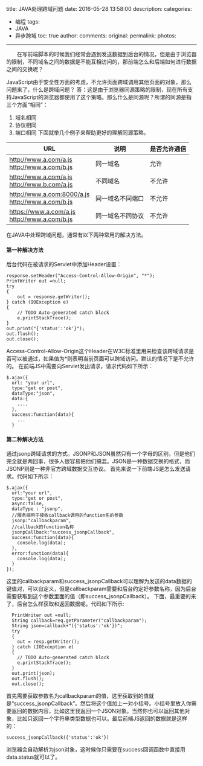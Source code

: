 title: JAVA处理跨域问题
date: 2016-05-28 13:58:00
description: 
categories:
- 编程
tags:
- JAVA
- 异步跨域
toc: true
author:
comments:
original:
permalink: 
photos:
---
　　在写前端脚本的时候我们经常会遇到发送数据到后台的情况，但是由于浏览器的限制，不同域名之间的数据是不能互相访问的，那前端怎么和后端如何进行数据之间的交换呢？
<!-- more -->


JavaScript由于安全性方面的考虑，不允许页面跨域调用其他页面的对象，那么问题来了，什么是跨域问题？
答：这是由于浏览器同源策略的限制，现在所有支持JavaScript的浏览器都使用了这个策略。那么什么是同源呢？所谓的同源是指三个方面“相同”：
1. 域名相同
2. 协议相同
3. 端口相同
下面就举几个例子来帮助更好的理解同源策略。

| URL        |      说明      | 是否允许通信  |
| ---------- | -------------- | ------------- |
| http://www.a.com/a.js <br> http://www.a.com/b.js       | 同一域名           |  允许    |
| http://www.a.com/a.js <br> http://www.b.com/a.js       | 不同域名           |  不允许  |
| http://www.a.com:8000/a.js<br>http://www.a.com/b.js    |  同一域名不同端口  |  不允许  |
| https://www.a.com/a.js <br> http://www.a.com/b.js      | 同一域名不同协议   |  不允许  |


在JAVA中处理跨域问题，通常有以下两种常用的解决方法。

#### 第一种解决方法
后台代码在被请求的Servlet中添加Header设置：

```
response.setHeader("Access-Control-Allow-Origin", "*");
PrintWriter out =null;
try
{
	out = response.getWriter();
} catch (IOException e)
{
	// TODO Auto-generated catch block
	e.printStackTrace();
}
out.print("{'status':'ok'}");
out.flush();
out.close();
```

Access-Control-Allow-Origin这个Header在W3C标准里用来检查该跨域请求是否可以被通过，如果值为*则表明当前页面可以跨域访问。默认的情况下是不允许的。
在前端JS中需要向Servlet发出请求，请求代码如下所示：

```
$.ajax({
  url: "your url",
  type:"get or post",
  dataType:"json",
  data:{
    ....
  },
  success:function(data){
    ...
  }
```

#### 第二种解决方法
通过jsonp跨域请求的方式。JSONP和JSON虽然只有一个字母的区别，但是他们完全就是两回事，很多人很容易把他们搞混。JSON是一种数据交换的格式，而JSONP则是一种非官方跨域数据交互协议。
首先来说一下前端JS是怎么发送请求。代码如下所示：

```
$.ajax({
  url:"your url",
  type:"get or post",
  async:false,
  dataType : "jsonp",
  //服务端用于接收callback调用的function名的参数
  jsonp:"callbackparam",
  //callback的function名称
  jsonpCallback:"success_jsonpCallback",
  success:function(data){
    console.log(data);
  },
  error:function(data){
    console.log(data);
  }
});
```

这里的callbackparam和success_jsonpCallback可以理解为发送的data数据的键值对，可以自定义，但是callbackparam需要和后台约定好参数名称，因为后台需要获取到这个参数里面的值（即success_jsonpCallback）。
下面，最重要的来了，后台怎么样获取和返回数据呢。代码如下所示:

```
  PrintWriter out =null;
  String callback=req.getParameter("callbackparam");
  String json=callback+"({'status':'ok'})";
  try
  {
    out = resp.getWriter();
  } catch (IOException e)
  {
    // TODO Auto-generated catch block
    e.printStackTrace();
  }
  out.print(json);
  out.flush();
  out.close();
```

首先需要获取参数名为callbackparam的值，这里获取到的值就是“success_jsonpCallback”。然后将这个值加上一对小括号。小括号里放入你需要返回的数据内容，比如这里我返回一个JSON对象。当然你也可以返回其他对象，比如只返回一个字符串类型数据也可以。最后前端JS返回的数据就是这样的：

```
success_jsonpCallback({'status':'ok'})
```

浏览器会自动解析为json对象，这时候你只需要在success回调函数中直接用data.status就可以了。





